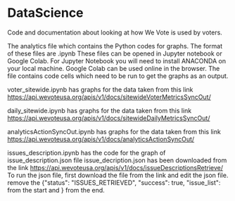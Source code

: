 # DataScience
Code and documentation about looking at how We Vote is used by voters.

The analytics file which contains the Python codes for graphs.
The format of these files are .ipynb
These files can be opened in Jupyter notebook or Google Colab.
For Jupyter Notebook you will need to install ANACONDA on your local machine.
Google Colab can be used online in the browser.
The file contains code cells which need to be run to get the graphs as an output.


voter_sitewide.ipynb has graphs for the data taken from this link https://api.wevoteusa.org/apis/v1/docs/sitewideVoterMetricsSyncOut/

daily_sitewide.ipynb has graphs for the data taken from this link https://api.wevoteusa.org/apis/v1/docs/sitewideDailyMetricsSyncOut/

analyticsActionSyncOut.ipynb has graphs for the data taken from this link https://api.wevoteusa.org/apis/v1/docs/analyticsActionSyncOut/

issues_description.ipynb has the code for the graph of issue_description.json file
issue_decription.json has been downloaded from the link https://api.wevoteusa.org/apis/v1/docs/issueDescriptionsRetrieve/
To run the json file, first download the file from the link and edit the json file.
remove the {"status": "ISSUES_RETRIEVED", "success": true, "issue_list": from the start and } from the end.

